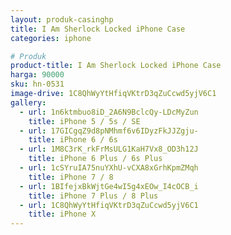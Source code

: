 ```yaml
---
layout: produk-casinghp
title: I Am Sherlock Locked iPhone Case
categories: iphone

# Produk
product-title: I Am Sherlock Locked iPhone Case
harga: 90000
sku: hn-0531
image-drive: 1C8QhWyYtHfiqVKtrD3qZuCcwd5yjV6C1
gallery:
  - url: 1n6ktmbuo8iD_2A6N9BclcQy-LDcMyZun
    title: iPhone 5 / 5s / SE
  - url: 17GICgqZ9d8pNMhmf6v6IDyzFkJJZgju-
    title: iPhone 6 / 6s
  - url: 1M8C3rK_rkFrMsULG1KaH7Vx8_OD3h12J
    title: iPhone 6 Plus / 6s Plus
  - url: 1cSYruIA75nuYXhU-vCXA8xGrhKpmZMqh
    title: iPhone 7 / 8
  - url: 1BIfejxBkWjtGe4wI5g4xEOw_I4cOCB_i
    title: iPhone 7 Plus / 8 Plus
  - url: 1C8QhWyYtHfiqVKtrD3qZuCcwd5yjV6C1
    title: iPhone X
---
```

